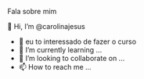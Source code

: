  Fala sobre mim
 
 👋 Hi, I’m @carolinajesus
- 👀 eu to interessado de fazer o curso
- 🌱 I’m currently learning ...
- 💞️ I’m looking to collaborate on ...
- 📫 How to reach me ...

<!---
carolinajesus/carolinajesus is a ✨ special ✨ repository because its `README.md` (this file) appears on your GitHub profile.
You can click the Preview link to take a look at your changes.
--->
